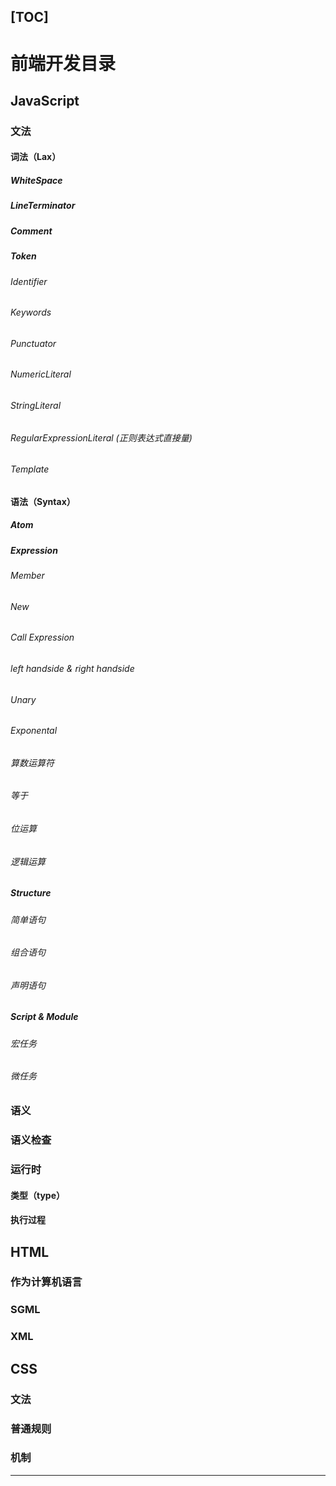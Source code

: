 [TOC]
---
# 前端开发目录

## JavaScript

### 文法
#### 词法（Lax）
##### WhiteSpace
##### LineTerminator 
##### Comment
##### Token
######	Identifier
######   Keywords
######   Punctuator
######   NumericLiteral
######   StringLiteral
######   RegularExpressionLiteral (正则表达式直接量)
######   Template

#### 语法（Syntax）
##### Atom
##### Expression
###### Member
###### New
###### Call Expression
###### left handside &  right handside 
###### Unary
###### Exponental
###### 算数运算符
###### 等于
###### 位运算 
###### 逻辑运算

##### Structure
###### 简单语句
###### 组合语句
###### 声明语句

##### Script & Module
###### 宏任务
###### 微任务

### 语义
### 语义检查

### 运行时
#### 类型（type）
#### 执行过程


## HTML
### 作为计算机语言
### SGML
### XML

## CSS
### 文法
### 普通规则
### 机制
---
